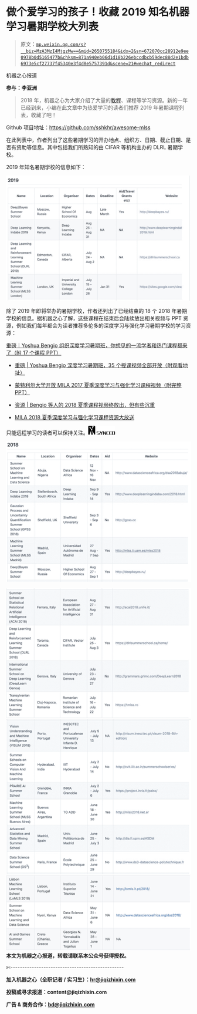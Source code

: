 # 做个爱学习的孩子！收藏 2019 知名机器学习暑期学校大列表

> 原文：[`mp.weixin.qq.com/s?__biz=MzA3MzI4MjgzMw==&mid=2650755184&idx=2&sn=672070cc28912e9ee0978b0d5165477b&chksm=871a940eb06d1d18b226ebccdbcb59dec88d2e1bdb6973e5cf27737f45340e3f4d8e5757391d&scene=21#wechat_redirect`](http://mp.weixin.qq.com/s?__biz=MzA3MzI4MjgzMw==&mid=2650755184&idx=2&sn=672070cc28912e9ee0978b0d5165477b&chksm=871a940eb06d1d18b226ebccdbcb59dec88d2e1bdb6973e5cf27737f45340e3f4d8e5757391d&scene=21#wechat_redirect)

机器之心报道

**参与：李亚洲**

> 2018 年，机器之心为大家介绍了大量的[教程](http://mp.weixin.qq.com/s?__biz=MzA3MzI4MjgzMw==&mid=2650754836&idx=1&sn=6e05e0961bb0aa292cb2d3059aa04e00&chksm=871a8b6ab06d027cb60f470abf45885b81faf60c91d5757f8da69eea203bf85ff2e61bc1292c&scene=21#wechat_redirect)、课程等学习资源。新的一年已经到来，小编在此文章中为热爱学习的读者们推荐 2019 年暑期课程列表，收藏了吧！

Github 项目地址：https://github.com/sshkhr/awesome-mlss

在此列表中，作者列出了这些暑期学习的开办地点、组织方、日期、截止日期、是否有资助等信息。其中包括我们所熟知的由 CIFAR 等机构主办的 DLRL 暑期学校。

2019 年知名暑期学校的信息如下：

![](img/ed380dfa7419a4aea2ec56df35887c5c.jpg)

除了 2019 年即将举办的暑期学校，作者还列出了已经结束的 18 个 2018 年暑期学校的信息。据机器之心了解，这些课程在结束后会陆续放出相关视频与 PPT 资源，例如我们每年都会为读者推荐多伦多的深度学习与强化学习暑期学校的学习资源：

[重磅｜Yoshua Bengio 组织深度学习暑期班，你想见的一流学者和热门课程都来了（附 17 个课程 PPT）](http://mp.weixin.qq.com/s?__biz=MzA3MzI4MjgzMw==&mid=2650718072&idx=1&sn=93f90c233077280da3097f397da6260b&scene=21#wechat_redirect)

*   [重磅 | Yoshua Bengio 深度学习暑期班，35 个授课视频全部开放（附观看地址）](http://mp.weixin.qq.com/s?__biz=MzA3MzI4MjgzMw==&mid=2650718578&idx=1&sn=ff7d748b149e7952c9fa3b53cefd5afc&scene=21#wechat_redirect)

*   [蒙特利尔大学开放 MILA 2017 夏季深度学习与强化学习课程视频（附完整 PPT）](http://mp.weixin.qq.com/s?__biz=MzA3MzI4MjgzMw==&mid=2650730321&idx=1&sn=dbf710544d5a00341fca20dd814a33a3&chksm=871b2b2fb06ca239a2b4b4c9d7ce35e831eef85faaf57f83e527cce949df6e2fecd7a9f8b206&scene=21#wechat_redirect)

*   [资源 | Bengio 等人的 2018 夏季课程视频终放出，但有些沉重](http://mp.weixin.qq.com/s?__biz=MzA3MzI4MjgzMw==&mid=2650750516&idx=2&sn=cc159764187479a67539b58e931ed31f&chksm=871afa4ab06d735ca7f13e58001244d1af9b839531922ffac208e27297a789156b013ae19703&scene=21#wechat_redirect)

*   [MILA 2018 夏季深度学习与强化学习课程资源大放送](http://mp.weixin.qq.com/s?__biz=MzA3MzI4MjgzMw==&mid=2650750266&idx=1&sn=8581754df249ddaaa1b72ae37f9fcf9e&chksm=871af944b06d70524fa06cbc5a5dd19e30c81b32efdf1622813321f80be75b1af6e51d593fac&scene=21#wechat_redirect)

只能远程学习的读者可以保持关注。****![](img/98db554c57db91144fde9866558fb8c3.jpg)****

![](img/b2dfce145de1ff9905512a82a916bbb4.jpg)

![](img/ce1d1fa16b8a96d741c04539751191ac.jpg)![](img/9bd165bb98d2ccbb5d7515ccd3f7983a.jpg)![](img/7891219d7f2e749ba3752854710fd098.jpg)****本文为机器之心报道，**转载请联系本公众号获得授权****。**

✄------------------------------------------------

**加入机器之心（全职记者 / 实习生）：hr@jiqizhixin.com**

**投稿或寻求报道：**content**@jiqizhixin.com**

**广告 & 商务合作：bd@jiqizhixin.com**